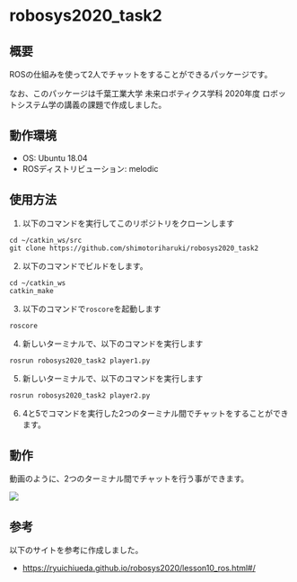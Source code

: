 # robosys2020_task2

## 概要

ROSの仕組みを使って2人でチャットをすることができるパッケージです。

なお、このパッケージは千葉工業大学 未来ロボティクス学科 2020年度 ロボットシステム学の講義の課題で作成しました。

## 動作環境

- OS: Ubuntu 18.04
- ROSディストリビューション: melodic

## 使用方法

1. 以下のコマンドを実行してこのリポジトリをクローンします

```shell
cd ~/catkin_ws/src
git clone https://github.com/shimotoriharuki/robosys2020_task2
```

2. 以下のコマンドでビルドをします。

```shell
cd ~/catkin_ws
catkin_make
```

3. 以下のコマンドで`roscore`を起動します

```shell
roscore
```

4. 新しいターミナルで、以下のコマンドを実行します

```she;;
rosrun robosys2020_task2 player1.py
```

5. 新しいターミナルで、以下のコマンドを実行します

```she;;
rosrun robosys2020_task2 player2.py
```

6. 4と5でコマンドを実行した2つのターミナル間でチャットをすることができます。

## 動作

動画のように、2つのターミナル間でチャットを行う事ができます。

[![](http://img.youtube.com/vi/6vbk5vh_TBY/0.jpg)](http://www.youtube.com/watch?v=6vbk5vh_TBY "ROSでチャット")

## 参考

以下のサイトを参考に作成しました。
- https://ryuichiueda.github.io/robosys2020/lesson10_ros.html#/
